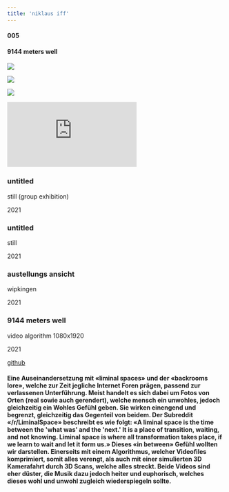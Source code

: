 ```yaml
---
title: 'niklaus iff'
---
```

<!-- number//title -->
<div class="work-col1">

#### 005

#### 9144 meters well

</div>

<!-- images -->
<div class="work-col2-3">
<div class="work-col2">
<div class="work-img">

![](/images/9144meterswell02.jpg)

</div>
<div class="work-img">

![](/images/9144meterswell05.jpg)

</div>
<div class="work-img">

![](/images/meterswe.jpg)

</div>

<div class="work-img">
<div class="work-ifr">
<iframe src="https://player.vimeo.com/video/772184630?h=27d1a46322&amp;badge=0&amp;autopause=0&amp;player_id=0&amp;app_id=58479" frameborder="0" allow="autoplay; fullscreen; picture-in-picture" allowfullscreen title="dauer standort render"></iframe><script src="https://player.vimeo.com/api/player.js"></script>
</div>
</div>

</div>

<!-- image info -->
<div class="work-col3">
<div class="work-col3-div">

### untitled

still (group exhibition)

2021

</div>
<div class="work-col3-div">

### untitled

still

2021

</div>
<div class="work-col3-div">

### austellungs ansicht

wipkingen

2021

</div>
<div class="work-col3-div">

### 9144 meters well

video algorithm 1080x1920

2021

</div>
</div>
</div>

<!-- links -->
<div class="work-col4">

<!-- <a class="work-links" href="https://doc.niklausiff.ch/" target="_blank">doc</a> -->

<a class="work-links" href="https://github.com/nikischwdrtr/noindex" target="_blank">github</a>

</div>

<!-- text -->

#### Eine Auseinandersetzung mit «liminal spaces» und der «backrooms lore», welche zur Zeit jegliche Internet Foren prägen, passend zur verlassenen Unterführung. Meist handelt es sich dabei um Fotos von Orten (real sowie auch gerendert), welche mensch ein unwohles, jedoch gleichzeitig ein Wohles Gefühl geben. Sie wirken einengend und begrenzt, gleichzeitig das Gegenteil von beidem. Der Subreddit «/r/LiminalSpace» beschreibt es wie folgt: «A liminal space is the time between the 'what was' and the 'next.' It is a place of transition, waiting, and not knowing. Liminal space is where all transformation takes place, if we learn to wait and let it form us.» Dieses «in between» Gefühl wollten wir darstellen. Einerseits mit einem Algorithmus, welcher Videofiles komprimiert, somit alles verengt, als auch mit einer simulierten 3D Kamerafahrt durch 3D Scans, welche alles streckt. Beide Videos sind eher düster, die Musik dazu jedoch heiter und euphorisch, welches dieses wohl und unwohl zugleich wiederspiegeln sollte.